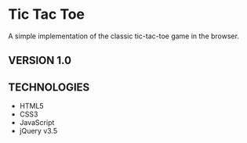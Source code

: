 # Tic Tac Toe

A simple implementation of the classic tic-tac-toe game in the browser.

## VERSION 1.0

## TECHNOLOGIES
- HTML5
- CSS3
- JavaScript
- jQuery v3.5